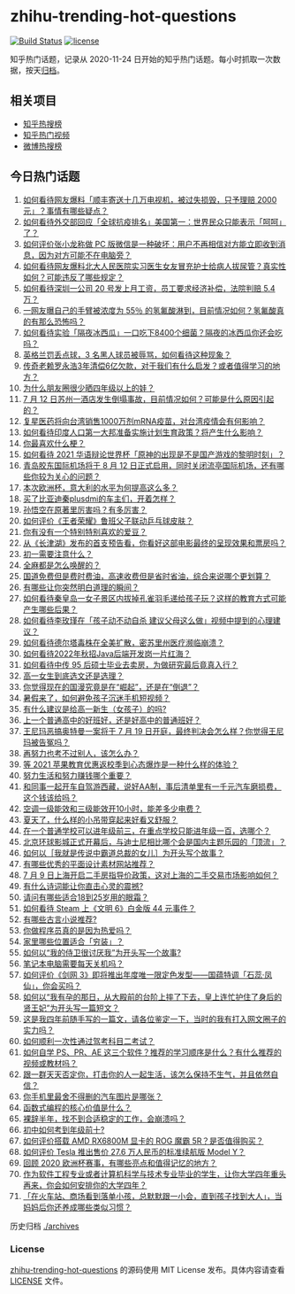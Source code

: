 # zhihu-trending-hot-questions

[![Build Status](https://github.com/justjavac/zhihu-trending-hot-questions/workflows/ci/badge.svg?branch=master)](https://github.com/justjavac/zhihu-trending-hot-questions/actions)
[![license](https://img.shields.io/github/license/justjavac/zhihu-trending-hot-questions)](https://github.com/justjavac/zhihu-trending-hot-questions/blob/master/LICENSE)

知乎热门话题，记录从 2020-11-24 日开始的知乎热门话题。每小时抓取一次数据，按天[归档](./archives)。

## 相关项目

- [知乎热搜榜](https://github.com/justjavac/zhihu-trending-top-search)
- [知乎热门视频](https://github.com/justjavac/zhihu-trending-hot-video)
- [微博热搜榜](https://github.com/justjavac/weibo-trending-hot-search)

## 今日热门话题

<!-- BEGIN -->
<!-- 最后更新时间 Tue Jul 13 2021 07:01:59 GMT+0800 (China Standard Time) -->

1. [如何看待网友爆料「顺丰寄送十几万电视机，被过失损毁，只予理赔 2000
   元」？事情有哪些疑点？](https://www.zhihu.com/question/458784986)
2. [如何看待外交部回应「全球抗疫排名」美国第一：世界民众只能表示「呵呵」了？](https://www.zhihu.com/question/471798111)
3. [如何评价张小龙称做 PC
   版微信是一种破坏：用户不再相信对方能立即收到消息，因为对方可能不在电脑旁？](https://www.zhihu.com/question/471759055)
4. [如何看待网友爆料北大人民医院实习医生女友冒充护士给病人拔尿管？真实性如何？可能违反了哪些规定？](https://www.zhihu.com/question/471790162)
5. [如何看待深圳一公司 20 号发上月工资，员工要求经济补偿，法院判赔 5.4
   万？](https://www.zhihu.com/question/471726471)
6. [一网友曝自己的手臂被浓度为 55％
   的氢氟酸淋到，目前情况如何？氢氟酸真的有那么恐怖吗？](https://www.zhihu.com/question/471598267)
7. [如何看待实验「隔夜冰西瓜」一口吃下8400个细菌？隔夜的冰西瓜你还会吃吗？](https://www.zhihu.com/question/471317641)
8. [英格兰罚丢点球，3 名黑人球员被辱骂，如何看待这种现象？](https://www.zhihu.com/question/471779840)
9. [传奇老赖罗永浩3年清偿6亿欠款，对于我们有什么启发？或者值得学习的地方？](https://www.zhihu.com/question/470804093)
10. [为什么朋友圈很少晒四年级以上的娃？](https://www.zhihu.com/question/462953490)
11. [7 月 12
    日苏州一酒店发生倒塌事故，目前情况如何？可能是什么原因引起的？](https://www.zhihu.com/question/471831440)
12. [复星医药将向台湾销售1000万剂mRNA疫苗，对台湾疫情会有何影响？](https://www.zhihu.com/question/471631426)
13. [如何看待印度人口第一大邦准备实施计划生育政策？将产生什么影响？](https://www.zhihu.com/question/471723127)
14. [你最喜欢什么梗？](https://www.zhihu.com/question/288135220)
15. [如何看待 2021
    华语辩论世界杯「原神的出现是不是国产游戏的黎明时刻」？](https://www.zhihu.com/question/471708835)
16. [青岛胶东国际机场将于 8 月 12
    日正式启用，同时关闭流亭国际机场，还有哪些你较为关心的问题？](https://www.zhihu.com/question/471718633)
17. [本次欧洲杯，意大利的水平为何提高这么多？](https://www.zhihu.com/question/470248238)
18. [买了比亚迪秦plusdmi的车主们，开着怎样？](https://www.zhihu.com/question/461272564)
19. [孙悟空在原著里厉害吗？有多厉害？](https://www.zhihu.com/question/317829973)
20. [如何评价《王者荣耀》鲁班父子联动乒乓球皮肤？](https://www.zhihu.com/question/470666998)
21. [你有没有一个特别特别喜欢的爱豆？](https://www.zhihu.com/question/471379389)
22. [从《长津湖》发布的首支预告看，你看好这部电影最终的呈现效果和票房吗？](https://www.zhihu.com/question/471713940)
23. [初一需要注意什么？](https://www.zhihu.com/question/470961386)
24. [全麻都是怎么唤醒的？](https://www.zhihu.com/question/466561520)
25. [国道免费但是费时费油，高速收费但是省时省油，综合来说哪个更划算？](https://www.zhihu.com/question/470118462)
26. [有哪些让你突然明白道理的瞬间？](https://www.zhihu.com/question/63810094)
27. [如何看待秦皇岛一女子景区内拔掉孔雀羽毛递给孩子玩？这样的教育方式可能产生哪些后果？](https://www.zhihu.com/question/471674496)
28. [如何看待李玫瑾在「孩子动不动自杀
    建议父母这么做」视频中提到的心理建议？](https://www.zhihu.com/question/471634095)
29. [如何看待德尔塔毒株在全美扩散，密苏里州医疗濒临崩溃？](https://www.zhihu.com/question/471555278)
30. [如何看待2022年秋招Java后端开发岗一片红海？](https://www.zhihu.com/question/471105298)
31. [如何看待中传 95 后硕士毕业去卖房，为做研究最后竟真入行？](https://www.zhihu.com/question/471727728)
32. [高一女生到底选文还是选理？](https://www.zhihu.com/question/462365131)
33. [你觉得现在的国漫究竟是在“崛起”，还是在“倒退”？](https://www.zhihu.com/question/470428413)
34. [暑假来了，如何避免孩子沉迷手机短视频？](https://www.zhihu.com/question/471097062)
35. [有什么建议是给高一新生（女孩子）的吗?](https://www.zhihu.com/question/470497705)
36. [上一个普通高中的好班好，还是好高中的普通班好？](https://www.zhihu.com/question/471616938)
37. [王尼玛恶搞奥特曼一案将于 7 月 19
    日开庭，最终判决会怎么样？你觉得王尼玛被告冤吗？](https://www.zhihu.com/question/471139974)
38. [再努力也考不过别人，该怎么办？](https://www.zhihu.com/question/470612132)
39. [等 2021 苹果教育优惠返校季到心态爆炸是一种什么样的体验？](https://www.zhihu.com/question/471063336)
40. [努力生活和努力赚钱哪个重要？](https://www.zhihu.com/question/469544195)
41. [和同事一起开车自驾游西藏，说好AA制，事后清单里有一千元汽车磨损费，这个钱该给吗？](https://www.zhihu.com/question/465716749)
42. [空调一级能效和三级能效开10小时，能差多少电费？](https://www.zhihu.com/question/329341284)
43. [夏天了，什么样的小吊带穿起来好看又舒服？](https://www.zhihu.com/question/467022624)
44. [在一个普通学校可以进年级前三，在重点学校只能进年级一百，选哪个？](https://www.zhihu.com/question/461739253)
45. [北京环球影城正式开幕后，与迪士尼相比哪个会是国内主题乐园的「顶流」？](https://www.zhihu.com/question/470467852)
46. [如何以［我就是传说中霸道总裁的女儿］为开头写个故事？](https://www.zhihu.com/question/455867035)
47. [有哪些优秀的平面设计素材网站推荐？](https://www.zhihu.com/question/20396362)
48. [7 月 9
    日上海开启二手房指导价政策，这对上海的二手交易市场影响如何？](https://www.zhihu.com/question/471152148)
49. [有什么诗词能让你直击心灵的震撼?](https://www.zhihu.com/question/469866078)
50. [请问有哪些适合18到25岁用的眼霜？](https://www.zhihu.com/question/322847034)
51. [如何看待 Steam 上《文明 6》白金版 44 元事件？](https://www.zhihu.com/question/471083947)
52. [有哪些古言小说推荐?](https://www.zhihu.com/question/407505153)
53. [你做程序员真的是因为热爱吗？](https://www.zhihu.com/question/453885905)
54. [家里哪些位置适合「穷装」？](https://www.zhihu.com/question/441324496)
55. [如何以“我的侍卫很讨厌我”为开头写一个故事?](https://www.zhihu.com/question/440852420)
56. [笔记本电脑需要每天关机吗？](https://www.zhihu.com/question/424633596)
57. [如何评价《剑网
    3》即将推出年度唯一限定色发型——国蕴特调「石蕊·凤仙」，你会买吗？](https://www.zhihu.com/question/471717436)
58. [如何以“我有孕的那日，从大殿前的台阶上摔了下去，皇上连忙护住了身后的贤王妃”为开头写一篇短文？](https://www.zhihu.com/question/424583928)
59. [这是我四年前随手写的一篇文，请各位鉴定一下，当时的我有打入网文圈子的实力吗？](https://www.zhihu.com/question/471660118)
60. [如何顺利一次性通过驾考科目二考试？](https://www.zhihu.com/question/24518251)
61. [如何自学 PS、PR、AE
    这三个软件？推荐的学习顺序是什么？有什么推荐的视频或教材吗？](https://www.zhihu.com/question/38197869)
62. [跟一群天天否定你，打击你的人一起生活，该怎么保持不生气，并且依然自信？](https://www.zhihu.com/question/470883728)
63. [你手机里最舍不得删的汽车图片是哪张？](https://www.zhihu.com/question/468845093)
64. [函数式编程的核心价值是什么？](https://www.zhihu.com/question/471098472)
65. [裸辞半年，找不到合适稳定的工作，会崩溃吗？](https://www.zhihu.com/question/470055976)
66. [初中如何考到年级前十?](https://www.zhihu.com/question/353434774)
67. [如何评价搭载 AMD RX6800M 显卡的 ROG 魔霸
    5R？是否值得购买？](https://www.zhihu.com/question/471650688)
68. [如何评价 Tesla 推出售价 27.6 万人民币的标准续航版 Model
    Y？](https://www.zhihu.com/question/470837546)
69. [回顾 2020 欧洲杯赛事，有哪些亮点和值得记忆的地方？](https://www.zhihu.com/question/471538861)
70. [作为软件工程专业或者计算机科学与技术专业毕业的学生，让你大学四年重头再来，你会如何安排你的大学四年？](https://www.zhihu.com/question/426053091)
71. [「在火车站、商场看到落单小孩，总默默跟一小会，直到孩子找到大人」，当妈妈后你还养成哪些类似习惯？](https://www.zhihu.com/question/471287409)

<!-- END -->

历史归档 [./archives](./archives)

### License

[zhihu-trending-hot-questions](https://github.com/justjavac/zhihu-trending-hot-questions)
的源码使用 MIT License 发布。具体内容请查看 [LICENSE](./LICENSE) 文件。
